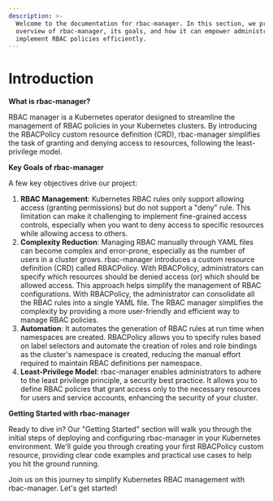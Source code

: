 ```yaml
---
description: >-
  Welcome to the documentation for rbac-manager. In this section, we provide an
  overview of rbac-manager, its goals, and how it can empower administrators to
  implement RBAC policies efficiently.
---
```


# Introduction

**What is rbac-manager?**

RBAC manager is a Kubernetes operator designed to streamline the management of RBAC policies in your Kubernetes clusters. By introducing the RBACPolicy custom resource definition (CRD), rbac-manager simplifies the task of granting and denying access to resources, following the least-privilege model.

**Key Goals of rbac-manager**

A few key objectives drive our project:

1. **RBAC Management**: Kubernetes RBAC rules only support allowing access (granting permissions) but do not support a "deny" rule. This limitation can make it challenging to implement fine-grained access controls, especially when you want to deny access to specific resources while allowing access to others.
2. **Complexity Reduction**: Managing RBAC manually through YAML files can become complex and error-prone, especially as the number of users in a cluster grows. rbac-manager introduces a custom resource definition (CRD) called RBACPolicy. With RBACPolicy, administrators can specify which resources should be denied access (or) which should be allowed access. This approach helps simplify the management of RBAC configurations. With RBACPolicy, the administrator can consolidate all the RBAC rules into a single YAML file. The RBAC manager simplifies the complexity by providing a more user-friendly and efficient way to manage RBAC policies.
3. **Automation**: It automates the generation of RBAC rules at run time when namespaces are created. RBACPolicy allows you to specify rules based on label selectors and automate the creation of roles and role bindings as the cluster's namespace is created, reducing the manual effort required to maintain RBAC definitions per namespace.
4. **Least-Privilege Model**: rbac-manager enables administrators to adhere to the least privilege principle, a security best practice. It allows you to define RBAC policies that grant access only to the necessary resources for users and service accounts, enhancing the security of your cluster.

**Getting Started with rbac-manager**

Ready to dive in? Our "Getting Started" section will walk you through the initial steps of deploying and configuring rbac-manager in your Kubernetes environment. We'll guide you through creating your first RBACPolicy custom resource, providing clear code examples and practical use cases to help you hit the ground running.

Join us on this journey to simplify Kubernetes RBAC management with rbac-manager. Let's get started!
